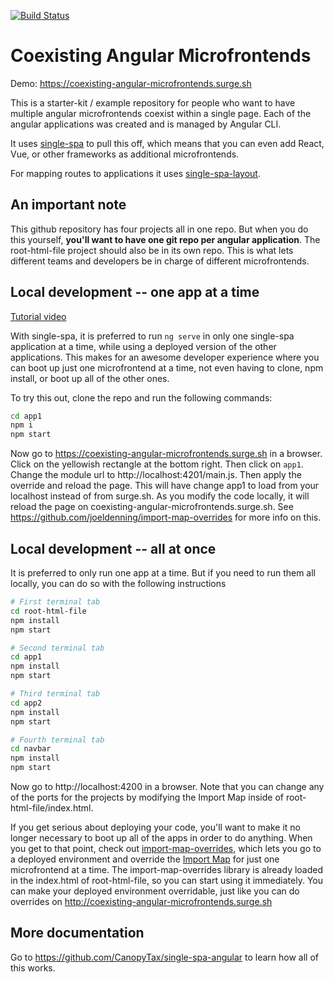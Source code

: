 [![Build Status](https://travis-ci.org/joeldenning/coexisting-angular-microfrontends.svg?branch=master)](https://travis-ci.org/joeldenning/coexisting-angular-microfrontends)

# Coexisting Angular Microfrontends
Demo: https://coexisting-angular-microfrontends.surge.sh

This is a starter-kit / example repository for people who want to have multiple angular microfrontends coexist within a single page. Each
of the angular applications was created and is managed by Angular CLI.

It uses [single-spa](https://single-spa.js.org) to pull this off, which means that you can even add React, Vue, or other frameworks as
additional microfrontends.

For mapping routes to applications it uses [single-spa-layout](https://single-spa.github.io/single-spa.js.org/docs/layout-overview/).

## An important note
This github repository has four projects all in one repo. But when you do this yourself, **you'll want to have one git repo per
angular application**. The root-html-file project should also be in its own repo. This is what lets different teams and developers be in
charge of different microfrontends.

## Local development -- one app at a time
[Tutorial video](https://www.youtube.com/watch?v=vjjcuIxqIzY&list=PLLUD8RtHvsAOhtHnyGx57EYXoaNsxGrTU&index=4)

With single-spa, it is preferred to run `ng serve` in only one single-spa application at a time, while using a deployed
version of the other applications. This makes for an awesome developer experience where you can boot up just one
microfrontend at a time, not even having to clone, npm install, or boot up all of the other ones.

To try this out, clone the repo and run the following commands:
```sh
cd app1
npm i
npm start
```

Now go to https://coexisting-angular-microfrontends.surge.sh in a browser. Click on the yellowish rectangle at the bottom right. Then click on `app1`. Change the module url to http://localhost:4201/main.js. Then apply the override and reload the page. This will have change app1 to load from your localhost instead of from surge.sh. As you modify the code locally, it will
reload the page on coexisting-angular-microfrontends.surge.sh. See https://github.com/joeldenning/import-map-overrides for more info on this.

## Local development -- all at once
It is preferred to only run one app at a time. But if you need to run them all locally, you can do so with the following instructions

```sh
# First terminal tab
cd root-html-file
npm install
npm start
```
```sh
# Second terminal tab
cd app1
npm install
npm start
```

```sh
# Third terminal tab
cd app2
npm install
npm start
```

```sh
# Fourth terminal tab
cd navbar
npm install
npm start
```

Now go to http://localhost:4200 in a browser. Note that you can change any of the ports for the projects by modifying the Import Map inside of
root-html-file/index.html.

If you get serious about deploying your code, you'll want to make it no longer necessary to boot up all of the apps in order to do anything.
When you get to that point, check out [import-map-overrides](https://github.com/joeldenning/import-map-overrides/), which lets you go to
a deployed environment and override the [Import Map](https://github.com/WICG/import-maps) for just one microfrontend at a time. The
import-map-overrides library is already loaded in the index.html of root-html-file, so you can start using it immediately. You can make your
deployed environment overridable, just like you can do overrides on http://coexisting-angular-microfrontends.surge.sh

## More documentation
Go to https://github.com/CanopyTax/single-spa-angular to learn how all of this works.

